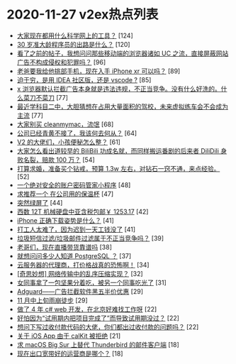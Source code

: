 # 2020-11-27 v2ex热点列表

+ [大家现在都用什么科学网上的工具？](https://www.v2ex.com/t/729736#reply124) [124]
+ [30 岁准大龄程序员的出路是什么？](https://www.v2ex.com/t/729700#reply120) [120]
+ [看了之前的帖子，我想问问那些移动端的浏览器诸如 UC 之流，直接屏蔽网站广告不构成侵权和犯罪吗？](https://www.v2ex.com/t/729695#reply96) [96]
+ [老爸要我给他挑部手机，现在入手 iPhone xr 可以吗？](https://www.v2ex.com/t/729697#reply89) [89]
+ [迫于穷，是用 IDEA 社区版，还是 vscode ?](https://www.v2ex.com/t/729723#reply85) [85]
+ [x 浏览器默认拦截广告本身就是违法违规，不正当竞争。没有什么好洗的。什么菜刀不菜刀](https://www.v2ex.com/t/729931#reply77) [77]
+ [最近学科目二中，大胆猜想在占用大量面积的驾校，未来虚拟练车会不会成为主流](https://www.v2ex.com/t/729714#reply77) [77]
+ [大家别买 cleanmymac，流氓](https://www.v2ex.com/t/729776#reply68) [68]
+ [公司已经青黄不接了，我该何去何从？](https://www.v2ex.com/t/729793#reply64) [64]
+ [V2 的大佬们，小孩便秘怎么整？](https://www.v2ex.com/t/729788#reply61) [61]
+ [大家怎么看出道较早的 BiliBili 功成名就，而同样搬运番剧的后来者 DiliDili 身败名裂，赔款 100 万？](https://www.v2ex.com/t/729889#reply54) [54]
+ [打算求婚，准备买个钻戒，预算 1.3w 左右，对钻石一窍不通，来点经验。](https://www.v2ex.com/t/729952#reply52) [52]
+ [一个绝对安全的账户密码管家小程序](https://www.v2ex.com/t/729899#reply48) [48]
+ [求推荐一个 在公司用的保温杯](https://www.v2ex.com/t/729732#reply47) [47]
+ [突然绿屏了](https://www.v2ex.com/t/729725#reply44) [44]
+ [西数 12T 机械硬盘中亚含税包邮￥ 1253.17](https://www.v2ex.com/t/729712#reply42) [42]
+ [iPhone 正确下载姿势是什么？](https://www.v2ex.com/t/729693#reply41) [41]
+ [打工人太难了，因为迟到一天工钱没了](https://www.v2ex.com/t/729812#reply41) [41]
+ [垃圾短信过滤/垃圾邮件过滤属于不正当竞争吗？](https://www.v2ex.com/t/729766#reply39) [39]
+ [老哥们，现在直播带货靠谱吗](https://www.v2ex.com/t/729825#reply38) [38]
+ [就想问问多少人知道 PostgreSQL ？](https://www.v2ex.com/t/729909#reply37) [37]
+ [云服务器的代理商，打价格战真的恐怖啊！](https://www.v2ex.com/t/729799#reply34) [34]
+ [[奇思妙想] 网络传输中的乱序压缩实现？](https://www.v2ex.com/t/729813#reply32) [32]
+ [女同事拿了一包坚果分着吃，被另一个同事吃光了](https://www.v2ex.com/t/729856#reply31) [31]
+ [Adguard——广告拦截软件黑五半价优惠](https://www.v2ex.com/t/729975#reply29) [29]
+ [11 月中上旬雨崩徒步](https://www.v2ex.com/t/729733#reply29) [29]
+ [做了 4 年 c# web 开发，在北京好难找工作呀](https://www.v2ex.com/t/729934#reply22) [22]
+ [好怕因为“试用期内把项目完成了”而导致试用期没过？](https://www.v2ex.com/t/729708#reply22) [22]
+ [想问下写过收付款代码的大佬，你们都出过收付款的问题吗？](https://www.v2ex.com/t/729781#reply22) [22]
+ [关于 iOS App 由于 calKit 被拒绝](https://www.v2ex.com/t/729719#reply21) [21]
+ [求 macOS Big Sur 上替代 Thunderbird 的邮件客户端](https://www.v2ex.com/t/729694#reply18) [18]
+ [现在出口宽带好的运营商是哪个？](https://www.v2ex.com/t/729699#reply18) [18]
